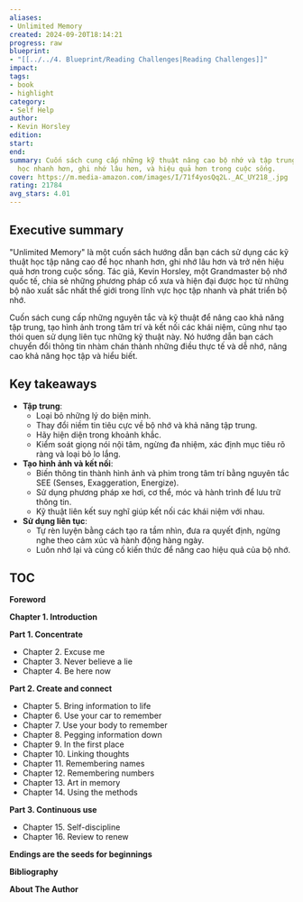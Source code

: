 ```yaml
---
aliases:
- Unlimited Memory
created: 2024-09-20T18:14:21
progress: raw
blueprint:
- "[[../../4. Blueprint/Reading Challenges|Reading Challenges]]"
impact:
tags:
- book
- highlight
category:
- Self Help
author:
- Kevin Horsley
edition:
start:
end:
summary: Cuốn sách cung cấp những kỹ thuật nâng cao bộ nhớ và tập trung, giúp bạn
  học nhanh hơn, ghi nhớ lâu hơn, và hiệu quả hơn trong cuộc sống.
cover: https://m.media-amazon.com/images/I/71f4yosQq2L._AC_UY218_.jpg
rating: 21784
avg_stars: 4.01
---
```



## Executive summary

"Unlimited Memory" là một cuốn sách hướng dẫn bạn cách sử dụng các kỹ thuật học tập nâng cao để học nhanh hơn, ghi nhớ lâu hơn và trở nên hiệu quả hơn trong cuộc sống. Tác giả, Kevin Horsley, một Grandmaster bộ nhớ quốc tế, chia sẻ những phương pháp cổ xưa và hiện đại được học từ những bộ não xuất sắc nhất thế giới trong lĩnh vực học tập nhanh và phát triển bộ nhớ. 

Cuốn sách cung cấp những nguyên tắc và kỹ thuật để nâng cao khả năng tập trung, tạo hình ảnh trong tâm trí và kết nối các khái niệm, cũng như tạo thói quen sử dụng liên tục những kỹ thuật này. Nó hướng dẫn bạn cách chuyển đổi thông tin nhàm chán thành những điều thực tế và dễ nhớ, nâng cao khả năng học tập và hiểu biết.

## Key takeaways

* **Tập trung**: 
    * Loại bỏ những lý do biện minh.
    * Thay đổi niềm tin tiêu cực về bộ nhớ và khả năng tập trung.
    * Hãy hiện diện trong khoảnh khắc.
    * Kiểm soát giọng nói nội tâm, ngừng đa nhiệm, xác định mục tiêu rõ ràng và loại bỏ lo lắng.
* **Tạo hình ảnh và kết nối**:
    * Biến thông tin thành hình ảnh và phim trong tâm trí bằng nguyên tắc SEE (Senses, Exaggeration, Energize).
    * Sử dụng phương pháp xe hơi, cơ thể, móc và hành trình để lưu trữ thông tin.
    * Kỹ thuật liên kết suy nghĩ giúp kết nối các khái niệm với nhau.
* **Sử dụng liên tục**:
    * Tự rèn luyện bằng cách tạo ra tầm nhìn, đưa ra quyết định, ngừng nghe theo cảm xúc và hành động hàng ngày.
    * Luôn nhớ lại và củng cố kiến thức để nâng cao hiệu quả của bộ nhớ.

## TOC

**Foreword**

**Chapter 1. Introduction**

**Part 1. Concentrate**
* Chapter 2. Excuse me
* Chapter 3. Never believe a lie
* Chapter 4. Be here now

**Part 2. Create and connect**
* Chapter 5. Bring information to life
* Chapter 6. Use your car to remember
* Chapter 7. Use your body to remember
* Chapter 8. Pegging information down
* Chapter 9. In the first place
* Chapter 10. Linking thoughts
* Chapter 11. Remembering names
* Chapter 12. Remembering numbers
* Chapter 13. Art in memory
* Chapter 14. Using the methods

**Part 3. Continuous use**
* Chapter 15. Self-discipline
* Chapter 16. Review to renew

**Endings are the seeds for beginnings**

**Bibliography**

**About The Author** 